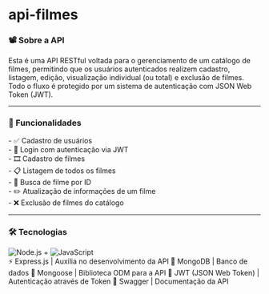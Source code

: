 # api-filmes
<h3> 📽️ Sobre a API</h3>
Esta é uma API RESTful voltada para o gerenciamento de um catálogo de filmes, permitindo que os usuários autenticados realizem cadastro, listagem, edição, visualização individual (ou total) e exclusão de filmes. Todo o fluxo é protegido por um sistema de autenticação com JSON Web Token (JWT).
<hr>

<h3>📌 Funcionalidades </h3>
- ✅ Cadastro de usuários <br>
- 🔐 Login com autenticação via JWT <br>
- 🎞️ Cadastro de filmes <br>
- 📋 Listagem de todos os filmes <br>
- 🔎 Busca de filme por ID <br>
- ✏️ Atualização de informações de um filme <br>
- ❌ Exclusão de filmes do catálogo <br>

<hr>
<h3>🛠️ Tecnologias</h3>

![Node.js](https://img.shields.io/badge/Node.js-339933?style=for-the-badge&logo=nodedotjs&logoColor=white) + ![JavaScript](https://img.shields.io/badge/JavaScript-F7DF1E?style=for-the-badge&logo=javascript&logoColor=black) <br>
⚡ Express.js | Auxilia no desenvolvimento da API
🍃 MongoDB  | Banco de dados 
🧬 Mongoose  | Biblioteca ODM para a API
🔐 JWT (JSON Web Token)  | Autenticação através de Token
📘 Swagger  | Documentação da API
